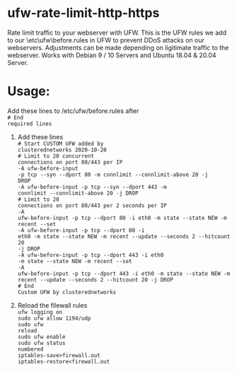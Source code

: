 # ufw-rate-limit-http-https
Rate limit traffic to your webserver with UFW.
This is the UFW rules we add to our \etc\ufw\before.rules in UFW to prevent DDoS attacks on our webservers.
Adjustments can be made depending on ligitimate traffic to the webserver.
Works with Debian 9 / 10 Servers and Ubuntu 18.04 & 20.04 Server.
# Usage:
Add these lines to /etc/ufw/before.rules after<br>
<code># End required lines</code>
1. Add these lines</br>
<code># Start CUSTOM UFW added by clusterednetworks 2020-10-20</code><br>
<code># Limit to 20 concurrent connections on port 80/443 per IP</code><br>
<code>-A ufw-before-input -p tcp --syn --dport 80 -m connlimit --connlimit-above 20 -j DROP</code><br>
<code>-A ufw-before-input -p tcp --syn --dport 443 -m connlimit --connlimit-above 20 -j DROP</code><br>
<code># Limit to 20 connections on port 80/443 per 2 seconds per IP</code><br>
<code>-A ufw-before-input -p tcp --dport 80 -i eth0 -m state --state NEW -m recent --set</code><br>
<code>-A ufw-before-input -p tcp --dport 80 -i eth0 -m state --state NEW -m recent --update --seconds 2 --hitcount 20 -j DROP</code><br>
<code>-A ufw-before-input -p tcp --dport 443 -i eth0 -m state --state NEW -m recent --set</code><br>
<code>-A ufw-before-input -p tcp --dport 443 -i eth0 -m state --state NEW -m recent --update --seconds 2 --hitcount 20 -j DROP</code><br>
<code># End Custom UFW by clusterednetworks</code><br>

2. Reload the filewall rules<br>
<code>ufw logging on</code><br>
<code>sudo ufw allow 1194/udp</code><br>
<code>sudo ufw reload</code><br>
<code>sudo ufw enable</code><br>
<code>sudo ufw status numbered</code><br>
<code>iptables-save>firewall.out</code><br>
<code>iptables-restore<firewall.out</code>
